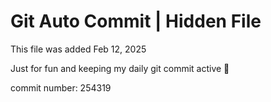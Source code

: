 # Git Auto Commit | Hidden File

This file was added Feb 12, 2025

Just for fun and keeping my daily git commit active 🤪

commit number: 254319
